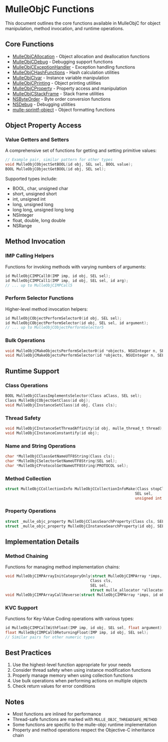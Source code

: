 # MulleObjC Functions

This document outlines the core functions available in MulleObjC for object manipulation, method invocation, and runtime operations.

## Core Functions

* [MulleObjCAllocation](MulleObjCAllocation.md) - Object allocation and deallocation functions
* [MulleObjCDebug](MulleObjCDebug.md) - Debugging support functions
* [MulleObjCExceptionHandler](MulleObjCExceptionHandler.md) - Exception handling functions
* [MulleObjCHashFunctions](MulleObjCHashFunctions.md) - Hash calculation utilities
* [MulleObjCIvar](MulleObjCIvar.md) - Instance variable manipulation
* [MulleObjCPrinting](MulleObjCPrinting.md) - Object printing utilities
* [MulleObjCProperty](MulleObjCProperty.md) - Property access and manipulation
* [MulleObjCStackFrame](MulleObjCStackFrame.md) - Stack frame utilities
* [NSByteOrder](NSByteOrder.md) - Byte order conversion functions
* [NSDebug](NSDebug.md) - Debugging utilities
* [mulle-sprintf-object](mulle-sprintf-object.md) - Object formatting functions

## Object Property Access

### Value Getters and Setters
A comprehensive set of functions for getting and setting primitive values:

```c
// Example pair, similar pattern for other types
void MulleObjCObjectSetBOOL(id obj, SEL sel, BOOL value);
BOOL MulleObjCObjectGetBOOL(id obj, SEL sel);
```

Supported types include:
- BOOL, char, unsigned char
- short, unsigned short
- int, unsigned int
- long, unsigned long
- long long, unsigned long long
- NSInteger
- float, double, long double
- NSRange

## Method Invocation

### IMP Calling Helpers
Functions for invoking methods with varying numbers of arguments:

```c
id MulleObjCIMPCall0(IMP imp, id obj, SEL sel);
id MulleObjCIMPCall1(IMP imp, id obj, SEL sel, id arg);
// ... up to MulleObjCIMPCall5
```

### Perform Selector Functions
Higher-level method invocation helpers:

```c
id MulleObjCObjectPerformSelector0(id obj, SEL sel);
id MulleObjCObjectPerformSelector(id obj, SEL sel, id argument);
// ... up to MulleObjCObjectPerformSelector5
```

### Bulk Operations
```c
void MulleObjCMakeObjectsPerformSelector0(id *objects, NSUInteger n, SEL sel);
void MulleObjCMakeObjectsPerformSelector(id *objects, NSUInteger n, SEL sel, id arg);
```

## Runtime Support

### Class Operations
```c
BOOL MulleObjCClassImplementsSelector(Class aClass, SEL sel);
Class MulleObjCObjectGetClass(id obj);
void MulleObjCInstanceSetClass(id obj, Class cls);
```

### Thread Safety
```c
void MulleObjCInstanceSetThreadAffinity(id obj, mulle_thread_t thread);
void MulleObjCInstanceConstantify(id obj);
```

### Name and String Operations
```c
char *MulleObjCClassGetNameUTF8String(Class cls);
char *MulleObjCSelectorGetNameUTF8String(SEL sel);
char *MulleObjCProtocolGetNameUTF8String(PROTOCOL sel);
```

### Method Collection
```c
struct MulleObjCCollectionInfo MulleObjCCollectionInfoMake(Class stopClass, 
                                                          SEL sel, 
                                                          unsigned int inheritance);
```

### Property Operations
```c
struct _mulle_objc_property MulleObjCClassSearchProperty(Class cls, SEL propertyid);
struct _mulle_objc_property MulleObjCInstanceSearchProperty(id obj, SEL propertyid);
```

## Implementation Details

### Method Chaining
Functions for managing method implementation chains:
```c
void MulleObjCIMPArrayInitCategoryOnly(struct MulleObjCIMPArray *imps, 
                                      Class cls, 
                                      SEL sel, 
                                      struct mulle_allocator *allocator);
void MulleObjCIMPArrayCallReverse(struct MulleObjCIMPArray *imps, id obj, id argument);
```

### KVC Support
Functions for Key-Value Coding operations with various types:
```c
id MulleObjCIMPCallWithFloat(IMP imp, id obj, SEL sel, float argument);
float MulleObjCIMPCall0ReturningFloat(IMP imp, id obj, SEL sel);
// Similar pairs for other numeric types
```

## Best Practices

1. Use the highest-level function appropriate for your needs
2. Consider thread safety when using instance modification functions
3. Properly manage memory when using collection functions
4. Use bulk operations when performing actions on multiple objects
5. Check return values for error conditions

## Notes

- Most functions are inlined for performance
- Thread-safe functions are marked with `MULLE_OBJC_THREADSAFE_METHOD`
- Some functions are specific to the mulle-objc runtime implementation
- Property and method operations respect the Objective-C inheritance chain
